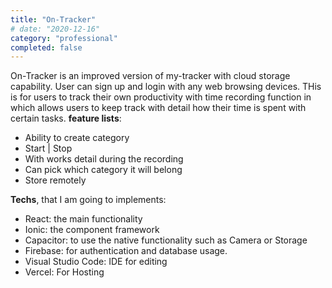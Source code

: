 ```yaml
---
title: "On-Tracker"
# date: "2020-12-16"
category: "professional"
completed: false
---
```


On-Tracker is an improved version of my-tracker with cloud storage capability. User can sign up and login with any web browsing devices. THis is for users to track their own productivity with time recording function in which allows users to keep track with detail how their time is spent with certain tasks. **feature lists**:
- Ability to create category
- Start | Stop
- With works detail during the recording
- Can pick which category it will belong
- Store remotely

**Techs**, that I am going to implements:

- React: the main functionality
- Ionic: the component framework
- Capacitor: to use the native functionality such as Camera or Storage
- Firebase: for authentication and database usage.
- Visual Studio Code: IDE for editing
- Vercel: For Hosting
